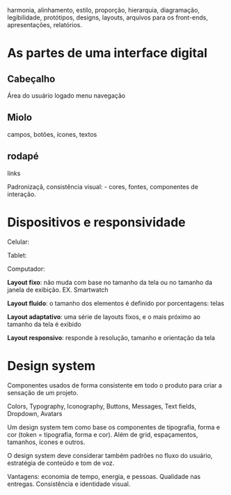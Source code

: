 
harmonia, alinhamento, estilo, proporção, hierarquia, diagramação, legibilidade, protótipos, designs, layouts, arquivos para os front-ends, apresentações, relatórios.

# As partes de uma interface digital

## Cabeçalho
Área do usuário logado
menu navegação

## Miolo
campos, botões, ícones, textos

## rodapé
links


Padronizaçã, consistência visual:
	- cores, fontes, componentes de interação.


# Dispositivos e responsividade

Celular:

Tablet:

Computador:


**Layout fixo**: não muda com base no tamanho da tela ou no tamanho da janela de exibição. EX. Smartwatch

**Layout fluido**: o tamanho dos elementos é definido por porcentagens: telas

**Layout adaptativo**: uma série de layouts fixos, e o mais próximo ao tamanho da tela é exibido

**Layout responsivo**: responde à resolução, tamanho e orientação da tela


# Design system

Componentes usados de forma consistente em todo o produto para criar a sensação de um projeto.

Colors, Typography, Iconography, Buttons, Messages, Text fields, Dropdown, Avatars

Um design system tem como base os componentes de tipografia, forma e cor (token = tipografia, forma e cor). Além de grid, espaçamentos, tamanhos, ícones e outros.

O design system deve considerar também padrões no fluxo do usuário, estratégia de conteúdo e tom de voz.

Vantagens: economia de tempo, energia, e pessoas. Qualidade nas entregas. Consistência e identidade visual.
